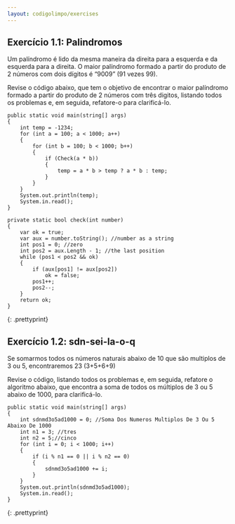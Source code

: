 ```yaml
---
layout: codigolimpo/exercises
---
```


## Exercício 1.1: Palindromos

Um palíndromo é lido da mesma maneira da direita para a esquerda e da esquerda para a direita. O maior palíndromo formado a partir do produto de 2 números com dois dígitos é “9009” (91 vezes 99).


Revise o código abaixo, que tem o objetivo de encontrar o maior palíndromo formado a partir do produto de 2 números com três digitos, listando todos os problemas e, em seguida, refatore-o para clarificá-lo.

~~~~~~
public static void main(string[] args)
{
    int temp = -1234;
    for (int a = 100; a < 1000; a++)
    {
        for (int b = 100; b < 1000; b++)
        {
            if (Check(a * b))
            {
                temp = a * b > temp ? a * b : temp;
            }
        }
    }
    System.out.println(temp);
    System.in.read();
}

private static bool check(int number)
{
    var ok = true;
    var aux = number.toString(); //number as a string
    int pos1 = 0; //zero
    int pos2 = aux.Length - 1; //the last position
    while (pos1 < pos2 && ok)
    {
        if (aux[pos1] != aux[pos2])
            ok = false;
        pos1++;
        pos2--;
    }
    return ok;	 
}
~~~~~~
{: .prettyprint}

## Exercício 1.2: sdn-sei-la-o-q

Se somarmos todos os números naturais abaixo de 10 que são multiplos de 3 ou 5, encontraremos 23 (3+5+6+9)

Revise o código, listando todos os problemas e, em seguida, refatore o algoritmo abaixo, que encontra a soma de todos os múltiplos de 3 ou 5 abaixo de 1000, para clarificá-lo.

~~~~~~
public static void main(string[] args)
{
    int sdnmd3o5ad1000 = 0; //Soma Dos Numeros Multiplos De 3 Ou 5 Abaixo De 1000
    int n1 = 3; //tres
    int n2 = 5;//cinco
    for (int i = 0; i < 1000; i++)
    {
        if (i % n1 == 0 || i % n2 == 0)
        {
            sdnmd3o5ad1000 += i;
        }
    }
    System.out.println(sdnmd3o5ad1000);
    System.in.read();
}
~~~~~~
{: .prettyprint}
